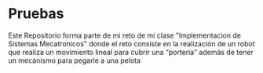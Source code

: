 # Pruebas

Este Repositorio forma parte de mi reto de mi clase
"Implementacion de Sistemas Mecatronicos" donde 
el reto consiste en la realización de un 
robot que realiza un movimiento lineal para cubrir 
una “portería” además de tener un 
mecanismo para pegarle a una pelota
